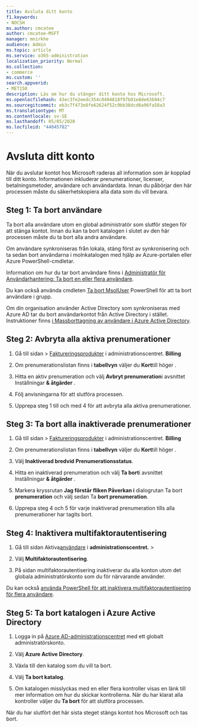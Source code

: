 ```yaml
---
title: Avsluta ditt konto
f1.keywords:
- NOCSH
ms.author: cmcatee
author: cmcatee-MSFT
manager: mnirkhe
audience: Admin
ms.topic: article
ms.service: o365-administration
localization_priority: Normal
ms.collection:
- commerce
ms.custom: ''
search.appverid:
- MET150
description: Läs om hur du stänger ditt konto hos Microsoft.
ms.openlocfilehash: 43ec3fe2eedc354c0494818f97b01e8de63694c7
ms.sourcegitcommit: eb3c7f473e8fe62624f52c9bb38dcd6a96fa58a3
ms.translationtype: MT
ms.contentlocale: sv-SE
ms.lasthandoff: 05/05/2020
ms.locfileid: "44045782"
---
```

# <a name="close-your-account"></a>Avsluta ditt konto

När du avslutar kontot hos Microsoft raderas all information som är kopplad till ditt konto. Informationen inkluderar prenumerationer, licenser, betalningsmetoder, användare och användardata. Innan du påbörjar den här processen måste du säkerhetskopiera alla data som du vill bevara.

## <a name="step-1-delete-users"></a>Steg 1: Ta bort användare

Ta bort alla användare utom en global administratör som slutför stegen för att stänga kontot. Innan du kan ta bort katalogen i slutet av den här processen måste du ta bort alla andra användare.

Om användare synkroniseras från lokala, stäng först av synkronisering och ta sedan bort användarna i molnkatalogen med hjälp av Azure-portalen eller Azure PowerShell-cmdletar.

Information om hur du tar bort användare finns i <a href="https://docs.microsoft.com/office365/admin/add-users/delete-a-user?view=o365-worldwide#user-management-admin-delete-one-or-more-users-from-office-365">Administratör för Användarhantering: Ta bort en eller flera användare</a>.

Du kan också använda cmdleten <a href="https://go.microsoft.com/fwlink/?linkid=842230">Ta bort MsolUser</a> PowerShell för att ta bort användare i grupp.

Om din organisation använder Active Directory som synkroniseras med Azure AD tar du bort användarkontot från Active Directory i stället. Instruktioner finns <a href="https://docs.microsoft.com/azure/active-directory/users-groups-roles/users-bulk-delete">i Massborttagning av användare i Azure Active Directory</a>.

## <a name="step-2-cancel-all-active-subscriptions"></a>Steg 2: Avbryta alla aktiva prenumerationer

1. Gå till sidan > <a href="https://go.microsoft.com/fwlink/p/?linkid=842054" target="_blank">Faktureringsprodukter</a> i administrationscentret. **Billing**

2. Om prenumerationslistan finns i **tabellvyn** väljer du **Kort**till höger .

3. Hitta en aktiv prenumeration och välj **Avbryt prenumeration**i avsnittet Inställningar **& åtgärder** .

4. Följ anvisningarna för att slutföra processen.

5. Upprepa steg 1 till och med 4 för att avbryta alla aktiva prenumerationer.

## <a name="step-3-delete-all-disabled-subscriptions"></a>Steg 3: Ta bort alla inaktiverade prenumerationer

1. Gå till sidan > <a href="https://go.microsoft.com/fwlink/p/?linkid=842054" target="_blank">Faktureringsprodukter</a> i administrationscentret. **Billing**

2. Om prenumerationslistan finns i **tabellvyn** väljer du **Kort**till höger .

3. Välj **Inaktiverad bredvid** **Prenumerationsstatus**.

4. Hitta en inaktiverad prenumeration och välj **Ta bort**i avsnittet Inställningar **& åtgärder** .

5. Markera kryssrutan **Jag förstår fliken Påverkan i** dialogrutan Ta bort **prenumeration** och välj sedan Ta **bort prenumeration**.

6. Upprepa steg 4 och 5 för varje inaktiverad prenumeration tills alla prenumerationer har tagits bort.

## <a name="step-4-disable-multi-factor-authentication"></a>Steg 4: Inaktivera multifaktorautentisering

1. Gå till sidan Aktiva<a href="https://go.microsoft.com/fwlink/p/?linkid=834822" target="_blank">användare</a> i **administrationscentret.** > 

2. Välj **Multifaktorautentisering**.

3. På sidan multifaktorautentisering inaktiverar du alla konton utom det globala administratörskonto som du för närvarande använder.

Du kan också <a href="https://docs.microsoft.com/azure/active-directory/authentication/howto-mfa-userstates#change-state-using-powershell">använda PowerShell för att inaktivera multifaktorautentisering för flera användare</a>.

## <a name="step-5-delete-the-directory-in-azure-active-directory"></a>Steg 5: Ta bort katalogen i Azure Active Directory

1. Logga in på <a href="https://aad.portal.azure.com/" target="_blank">Azure AD-administrationscentret</a> med ett globalt administratörskonto.

2. Välj **Azure Active Directory**.

3. Växla till den katalog som du vill ta bort.

4. Välj **Ta bort katalog**.

5. Om katalogen misslyckas med en eller flera kontroller visas en länk till mer information om hur du skickar kontrollerna. När du har klarat alla kontroller väljer du **Ta bort** för att slutföra processen.

När du har slutfört det här sista steget stängs kontot hos Microsoft och tas bort.
